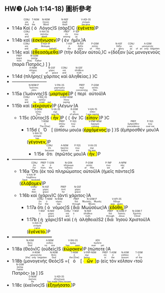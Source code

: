 ## HW❸ (Joh 1:14-18) 圖析參考

- 1:14a <RUBY><ruby><ruby>Καὶ<rt>And</rt></ruby><rt>καί</rt></ruby><rt>CONJ</rt></RUBY> (<RUBY><ruby><ruby>ὁ<rt>the</rt></ruby><rt>ὁ</rt></ruby><rt>T-NSM</rt></RUBY> <RUBY><ruby><ruby>Λόγος<rt>Word</rt></ruby><rt>λόγος</rt></ruby><rt>N-NSM</rt></RUBY>)S (<RUBY><ruby><ruby>σὰρξ<rt>flesh</rt></ruby><rt>σάρξ</rt></ruby><rt>N-NSF</rt></RUBY>)C (<RUBY><ruby><ruby><mark class='verb'>ἐγένετο</mark><rt>became</rt></ruby><rt>γίνομαι</rt></ruby><rt>V-ADI-3S</rt></RUBY>)P
- 1:14b <RUBY><ruby><ruby>καὶ<rt>and</rt></ruby><rt>καί</rt></ruby><rt>CONJ</rt></RUBY> (<RUBY><ruby><ruby><mark class='verb'>ἐσκήνωσεν</mark><rt>dwelt</rt></ruby><rt>σκηνόω</rt></ruby><rt>V-AAI-3S</rt></RUBY>)P (<RUBY><ruby><ruby>ἐν<rt>among</rt></ruby><rt>ἐν</rt></ruby><rt>PREP</rt></RUBY> <RUBY><ruby><ruby>ἡμῖν,<rt>us</rt></ruby><rt>ἐγώ</rt></ruby><rt>P-1DP</rt></RUBY>)A
- 1:14c <RUBY><ruby><ruby>καὶ<rt>and</rt></ruby><rt>καί</rt></ruby><rt>CONJ</rt></RUBY> (<RUBY><ruby><ruby><mark class='verb'>ἐθεασάμεθα</mark><rt>we beheld</rt></ruby><rt>θεάομαι</rt></ruby><rt>V-ADI-1P</rt></RUBY>)P (<RUBY><ruby><ruby>τὴν<rt>the</rt></ruby><rt>ὁ</rt></ruby><rt>T-ASF</rt></RUBY> <RUBY><ruby><ruby>δόξαν<rt>glory</rt></ruby><rt>δόξα</rt></ruby><rt>N-ASF</rt></RUBY> <RUBY><ruby><ruby>αὐτοῦ,<rt>of Him</rt></ruby><rt>αὐτός</rt></ruby><rt>P-GSM</rt></RUBY>)C ={<RUBY><ruby><ruby>δόξαν<rt>a glory</rt></ruby><rt>δόξα</rt></ruby><rt>N-ASF</rt></RUBY> [<RUBY><ruby><ruby>ὡς<rt>as</rt></ruby><rt>ὡς</rt></ruby><rt>CONJ</rt></RUBY> <RUBY><ruby><ruby>μονογενοῦς<rt>of an only begotten</rt></ruby><rt>μονογενής</rt></ruby><rt>A-GSM</rt></RUBY> (<RUBY><ruby><ruby>παρὰ<rt>from</rt></ruby><rt>παρά</rt></ruby><rt>PREP</rt></RUBY> <RUBY><ruby><ruby>Πατρός,<rt>[the] Father</rt></ruby><rt>πατήρ</rt></ruby><rt>N-GSM</rt></RUBY>) ] }
- 1:14d {<RUBY><ruby><ruby>πλήρης<rt>full</rt></ruby><rt>πλήρης</rt></ruby><rt>A-NSM</rt></RUBY>( <RUBY><ruby><ruby>χάριτος<rt>of grace</rt></ruby><rt>χάρις</rt></ruby><rt>N-GSF</rt></RUBY> <RUBY><ruby><ruby>καὶ<rt>and</rt></ruby><rt>καί</rt></ruby><rt>CONJ</rt></RUBY> <RUBY><ruby><ruby>ἀληθείας.<rt>truth</rt></ruby><rt>ἀλήθεια</rt></ruby><rt>N-GSF</rt></RUBY>) }C
- ————————
- 1:15a (<RUBY><ruby><ruby>Ἰωάννης<rt>John</rt></ruby><rt>Ἰωάννης</rt></ruby><rt>N-NSM-P</rt></RUBY>)S (<RUBY><ruby><ruby><mark class='verb'>μαρτυρεῖ</mark><rt>witnesses</rt></ruby><rt>μαρτυρέω</rt></ruby><rt>V-PAI-3S</rt></RUBY>)P (<RUBY><ruby><ruby>περὶ<rt>concerning</rt></ruby><rt>περί</rt></ruby><rt>PREP</rt></RUBY> <RUBY><ruby><ruby>αὐτοῦ<rt>Him</rt></ruby><rt>αὐτός</rt></ruby><rt>P-GSM</rt></RUBY>)A
- 1:15b <RUBY><ruby><ruby>καὶ<rt>and</rt></ruby><rt>καί</rt></ruby><rt>CONJ</rt></RUBY> (<RUBY><ruby><ruby><mark class='verb'>κέκραγεν</mark><rt>he cried out</rt></ruby><rt>κράζω</rt></ruby><rt>V-RAI-3S</rt></RUBY>)P (<RUBY><ruby><ruby><em><em>λέγων·</em></em><rt>saying</rt></ruby><rt>λέγω</rt></ruby><rt>V-PAP-NSM</rt></RUBY>)A 
	- 1:15c (<RUBY><ruby><ruby>Οὗτος<rt>This</rt></ruby><rt>οὗτος</rt></ruby><rt>D-NSM</rt></RUBY>)S (<RUBY><ruby><ruby><mark class='verb'>ἦν</mark><rt>was He</rt></ruby><rt>εἰμί</rt></ruby><rt>V-IAI-3S</rt></RUBY>)P { (<RUBY><ruby><ruby>ὃν<rt>of whom</rt></ruby><rt>ὅς</rt></ruby><rt>R-ASM</rt></RUBY>)C (<RUBY><ruby><ruby><mark class='verb'>εἶπον·</mark><rt>I was saying</rt></ruby><rt>εἶπον</rt></ruby><rt>V-AAI-1S</rt></RUBY>)P }C
		- 1:15d {<RUBY><ruby><ruby>Ὁ<rt>The [One]</rt></ruby><rt>ὁ</rt></ruby><rt>T-NSM</rt></RUBY> [ (<RUBY><ruby><ruby>ὀπίσω<rt>after</rt></ruby><rt>ὀπίσω</rt></ruby><rt>PREP</rt></RUBY> <RUBY><ruby><ruby>μου<rt>me</rt></ruby><rt>ἐγώ</rt></ruby><rt>P-1GS</rt></RUBY>)a (<RUBY><ruby><ruby><mark class='ptc'>ἐρχόμενος</mark><rt>coming</rt></ruby><rt>ἔρχομαι</rt></ruby><rt>V-PNP-NSM</rt></RUBY>)p ] }S (<RUBY><ruby><ruby>ἔμπροσθέν<rt>precedence</rt></ruby><rt>ἔμπροσθεν</rt></ruby><rt>PREP</rt></RUBY> <RUBY><ruby><ruby>μου<rt>over me</rt></ruby><rt>ἐγώ</rt></ruby><rt>P-1GS</rt></RUBY>)A (<RUBY><ruby><ruby><mark class='verb'>γέγονεν,</mark><rt>has</rt></ruby><rt>γίνομαι</rt></ruby><rt>V-RAI-3S</rt></RUBY>)P
			- 1:15e <RUBY><ruby><ruby>ὅτι<rt>because</rt></ruby><rt>ὅτι</rt></ruby><rt>CONJ</rt></RUBY> (<RUBY><ruby><ruby>πρῶτός<rt>before</rt></ruby><rt>πρῶτος</rt></ruby><rt>A-NSM</rt></RUBY> <RUBY><ruby><ruby>μου<rt>me</rt></ruby><rt>ἐγώ</rt></ruby><rt>P-1GS</rt></RUBY>)A (<RUBY><ruby><ruby><mark class='verb'>ἦν.</mark><rt>He was</rt></ruby><rt>εἰμί</rt></ruby><rt>V-IAI-3S</rt></RUBY>)P 
- ————————
	- 1:16a <RUBY><ruby><ruby>Ὅτι<rt>For</rt></ruby><rt>ὅτι</rt></ruby><rt>CONJ</rt></RUBY> (<RUBY><ruby><ruby>ἐκ<rt>from</rt></ruby><rt>ἐκ</rt></ruby><rt>PREP</rt></RUBY> <RUBY><ruby><ruby>τοῦ<rt>the</rt></ruby><rt>ὁ</rt></ruby><rt>T-GSN</rt></RUBY> <RUBY><ruby><ruby>πληρώματος<rt>fullness</rt></ruby><rt>πλήρωμα</rt></ruby><rt>N-GSN</rt></RUBY> <RUBY><ruby><ruby>αὐτοῦ<rt>of Him</rt></ruby><rt>αὐτός</rt></ruby><rt>P-GSM</rt></RUBY>)A (<RUBY><ruby><ruby>ἡμεῖς<rt>we</rt></ruby><rt>ἐγώ</rt></ruby><rt>P-1NP</rt></RUBY> <RUBY><ruby><ruby>πάντες<rt>all</rt></ruby><rt>πᾶς</rt></ruby><rt>A-NPM</rt></RUBY>)S (<RUBY><ruby><ruby><mark class='verb'>ἐλάβομεν</mark><rt>have received</rt></ruby><rt>λαμβάνω</rt></ruby><rt>V-AAI-1P</rt></RUBY>)P
	- 1:16b <RUBY><ruby><ruby>καὶ<rt>then</rt></ruby><rt>καί</rt></ruby><rt>CONJ</rt></RUBY> (<RUBY><ruby><ruby>χάριν<rt>grace</rt></ruby><rt>χάρις</rt></ruby><rt>N-ASF</rt></RUBY>)C (<RUBY><ruby><ruby>ἀντὶ<rt>for</rt></ruby><rt>ἀντί</rt></ruby><rt>PREP</rt></RUBY> <RUBY><ruby><ruby>χάριτος·<rt>grace</rt></ruby><rt>χάρις</rt></ruby><rt>N-GSF</rt></RUBY>)A 
		- 1:17a <RUBY><ruby><ruby>ὅτι<rt>For</rt></ruby><rt>ὅτι</rt></ruby><rt>CONJ</rt></RUBY> (<RUBY><ruby><ruby>ὁ<rt>the</rt></ruby><rt>ὁ</rt></ruby><rt>T-NSM</rt></RUBY> <RUBY><ruby><ruby>νόμος<rt>law</rt></ruby><rt>νόμος</rt></ruby><rt>N-NSM</rt></RUBY>)S (<RUBY><ruby><ruby>διὰ<rt>through</rt></ruby><rt>διά</rt></ruby><rt>PREP</rt></RUBY> <RUBY><ruby><ruby>Μωϋσέως<rt>Moses</rt></ruby><rt>Μωϋσῆς, Μωσῆς</rt></ruby><rt>N-GSM-P</rt></RUBY>)A (<RUBY><ruby><ruby><mark class='verb'>ἐδόθη,</mark><rt>was given</rt></ruby><rt>δίδωμι</rt></ruby><rt>V-API-3S</rt></RUBY>)P 
		- 1:17b (<RUBY><ruby><ruby>ἡ<rt>-</rt></ruby><rt>ὁ</rt></ruby><rt>T-NSF</rt></RUBY> <RUBY><ruby><ruby>χάρις<rt>grace</rt></ruby><rt>χάρις</rt></ruby><rt>N-NSF</rt></RUBY>)S1 <RUBY><ruby><ruby>καὶ<rt>and</rt></ruby><rt>καί</rt></ruby><rt>CONJ</rt></RUBY> (<RUBY><ruby><ruby>ἡ<rt>-</rt></ruby><rt>ὁ</rt></ruby><rt>T-NSF</rt></RUBY> <RUBY><ruby><ruby>ἀλήθεια<rt>truth</rt></ruby><rt>ἀλήθεια</rt></ruby><rt>N-NSF</rt></RUBY>)S2 (<RUBY><ruby><ruby>διὰ<rt>through</rt></ruby><rt>διά</rt></ruby><rt>PREP</rt></RUBY> <RUBY><ruby><ruby>Ἰησοῦ<rt>Jesus</rt></ruby><rt>Ἰησοῦς</rt></ruby><rt>N-GSM-P</rt></RUBY> <RUBY><ruby><ruby>Χριστοῦ<rt>Christ</rt></ruby><rt>Χριστός</rt></ruby><rt>N-GSM-T</rt></RUBY>)A (<RUBY><ruby><ruby><mark class='verb'>ἐγένετο.</mark><rt>came</rt></ruby><rt>γίνομαι</rt></ruby><rt>V-ADI-3S</rt></RUBY>)P
- ═════════════
- 1:18a (<RUBY><ruby><ruby>Θεὸν<rt>God</rt></ruby><rt>θεός</rt></ruby><rt>N-ASM</rt></RUBY>)C (<RUBY><ruby><ruby>οὐδεὶς<rt>no one</rt></ruby><rt>οὐδείς</rt></ruby><rt>A-NSM</rt></RUBY>)S (<RUBY><ruby><ruby><mark class='verb'>ἑώρακεν</mark><rt>has seen</rt></ruby><rt>ὁράω</rt></ruby><rt>V-RAI-3S</rt></RUBY>)P (<RUBY><ruby><ruby>πώποτε·<rt>ever yet</rt></ruby><rt>πώποτε</rt></ruby><rt>ADV</rt></RUBY>)A 
- 1:18b (<RUBY><ruby><ruby>μονογενὴς<rt>[the] only begotten</rt></ruby><rt>μονογενής</rt></ruby><rt>A-NSM</rt></RUBY> <RUBY><ruby><ruby>Θεὸς<rt>God</rt></ruby><rt>θεός</rt></ruby><rt>N-NSM</rt></RUBY>)S ={<RUBY><ruby><ruby>ὁ<rt>the [One]</rt></ruby><rt>ὁ</rt></ruby><rt>T-NSM</rt></RUBY> [ (<RUBY><ruby><ruby><mark class='ptc'>ὢν</mark><rt>being</rt></ruby><rt>εἰμί</rt></ruby><rt>V-PAP-NSM</rt></RUBY>)p (<RUBY><ruby><ruby>εἰς<rt>in</rt></ruby><rt>εἰς</rt></ruby><rt>PREP</rt></RUBY> <RUBY><ruby><ruby>τὸν<rt>the</rt></ruby><rt>ὁ</rt></ruby><rt>T-ASM</rt></RUBY> <RUBY><ruby><ruby>κόλπον<rt>bosom</rt></ruby><rt>κόλπος</rt></ruby><rt>N-ASM</rt></RUBY> ‹<RUBY><ruby><ruby>τοῦ<rt>of the</rt></ruby><rt>ὁ</rt></ruby><rt>T-GSM</rt></RUBY> <RUBY><ruby><ruby>Πατρὸς<rt>Father</rt></ruby><rt>πατήρ</rt></ruby><rt>N-GSM</rt></RUBY>› )a ] }S
- 1:18c (<RUBY><ruby><ruby>ἐκεῖνος<rt>He</rt></ruby><rt>ἐκεῖνος</rt></ruby><rt>D-NSM</rt></RUBY>)S (<RUBY><ruby><ruby><mark class='verb'>ἐξηγήσατο.</mark><rt>has made [Him] known</rt></ruby><rt>ἐξηγέομαι</rt></ruby><rt>V-ADI-3S</rt></RUBY>)P
